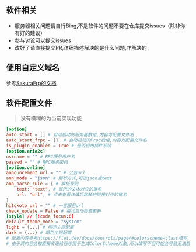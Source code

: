 ## 软件相关

- 服务器相关问题请自行Bing,不是软件的问题不要在仓库提交issues（除非你有好的建议）
- 参与讨论可以提交issues
- 改好了请直接提交PR,详细描述解决的是什么问题,咋解决的

## 使用自定义域名

参考[SakuraFrp的文档](https://doc.natfrp.com/app/mc.html#srv)

## 软件配置文件 <Badge type="warning" text="未来功能" />

> 没有模糊的为当前实现功能

```toml
[option]
auto_start = [] # 自动启动的服务器数组,内容为配置文件名
auto_start_frpc = []  # 自动启动的Frpc数组,内容为配置文件名
is_plugin_enabled = True # 是否启用插件系统
[option.aria2c]
usrname = "" # RPC服务用户名
passwd = "" # RPC服务密码
[option.online]
announcement_url = "" # 公告url
ann_mode = "json" # 解析方式,可选json或text
ann_parse_rule = { # 解析规则
    text: "text", # 显示的文本对应的键名
    url: "url", # 点击查看详情后跳转的链接对应的键名
}
hitokoto_url = "" # 一言服务url
check_update = False # 每次启动检查更新
[style] // [!code focus:6]
default_theme_mode = "system"
light = {...} # 明亮主题配置
dark = {...} # 暗色主题配置
# 配置内容参考https://flet.dev/docs/controls/page/#colorscheme-class填写,
# 由于其内容会被直接传递给程序用于生成ColorScheme对象,所以填写不当可能会导致无法启动MSL-X
```